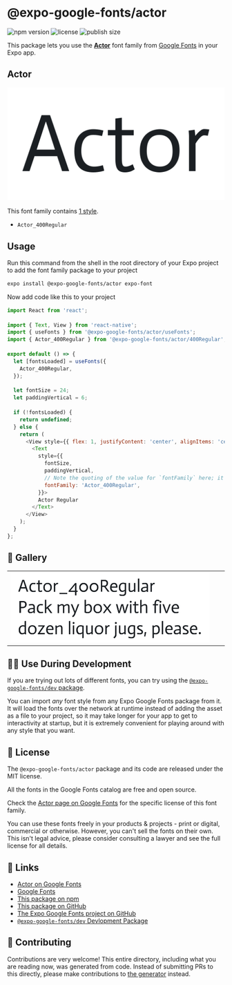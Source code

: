 # @expo-google-fonts/actor

![npm version](https://flat.badgen.net/npm/v/@expo-google-fonts/actor)
![license](https://flat.badgen.net/github/license/expo/google-fonts)
![publish size](https://flat.badgen.net/packagephobia/install/@expo-google-fonts/actor)

This package lets you use the [**Actor**](https://fonts.google.com/specimen/Actor) font family from [Google Fonts](https://fonts.google.com/) in your Expo app.

## Actor

![Actor](./font-family.png)

This font family contains [1 style](#-gallery).

- `Actor_400Regular`

## Usage

Run this command from the shell in the root directory of your Expo project to add the font family package to your project
```sh
expo install @expo-google-fonts/actor expo-font
```

Now add code like this to your project
```js
import React from 'react';

import { Text, View } from 'react-native';
import { useFonts } from '@expo-google-fonts/actor/useFonts';
import { Actor_400Regular } from '@expo-google-fonts/actor/400Regular';

export default () => {
  let [fontsLoaded] = useFonts({
    Actor_400Regular,
  });

  let fontSize = 24;
  let paddingVertical = 6;

  if (!fontsLoaded) {
    return undefined;
  } else {
    return (
      <View style={{ flex: 1, justifyContent: 'center', alignItems: 'center' }}>
        <Text
          style={{
            fontSize,
            paddingVertical,
            // Note the quoting of the value for `fontFamily` here; it expects a string!
            fontFamily: 'Actor_400Regular',
          }}>
          Actor Regular
        </Text>
      </View>
    );
  }
};

```

## 🔡 Gallery


||||
|-|-|-|
|![Actor_400Regular](.//400Regular/Actor_400Regular.ttf.png)||||


## 👩‍💻 Use During Development

If you are trying out lots of different fonts, you can try using the [`@expo-google-fonts/dev` package](https://github.com/freeboub/google-fonts/tree/master/font-packages/dev#readme).

You can import *any* font style from any Expo Google Fonts package from it. It will load the fonts
over the network at runtime instead of adding the asset as a file to your project, so it may take longer
for your app to get to interactivity at startup, but it is extremely convenient
for playing around with any style that you want.

## 📖 License

The `@expo-google-fonts/actor` package and its code are released under the MIT license.

All the fonts in the Google Fonts catalog are free and open source.

Check the [Actor page on Google Fonts](https://fonts.google.com/specimen/Actor) for the specific license of this font family.

You can use these fonts freely in your products & projects - print or digital, commercial or otherwise. However, you can't sell the fonts on their own. This isn't legal advice, please consider consulting a lawyer and see the full license for all details.

## 🔗 Links

- [Actor on Google Fonts](https://fonts.google.com/specimen/Actor)
- [Google Fonts](https://fonts.google.com/)
- [This package on npm](https://www.npmjs.com/package/@expo-google-fonts/actor)
- [This package on GitHub](https://github.com/freeboub/google-fonts/tree/master/font-packages/actor)
- [The Expo Google Fonts project on GitHub](https://github.com/freeboub/google-fonts)
- [`@expo-google-fonts/dev` Devlopment Package](https://github.com/freeboub/google-fonts/tree/master/font-packages/dev)

## 🤝 Contributing

Contributions are very welcome! This entire directory, including what you are reading now, was generated from code. Instead of submitting PRs to this directly, please make contributions to [the generator](https://github.com/freeboub/google-fonts/tree/master/packages/generator) instead.
